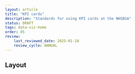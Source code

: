 ```yaml
---
layout: article
title: "KPI cards"
description: "Standards for using KPI cards at the NHSBSA"
status: DRAFT
tags: data-viz-home
order: 85
review:
    last_reviewed_date: 2025-01-10
    review_cycle: ANNUAL
---
```

## Layout
